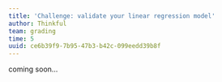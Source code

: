 ```yaml
---
title: 'Challenge: validate your linear regression model'
author: Thinkful
team: grading
time: 5
uuid: ce6b39f9-7b95-47b3-b42c-099eedd39b8f
---
```


coming soon...
